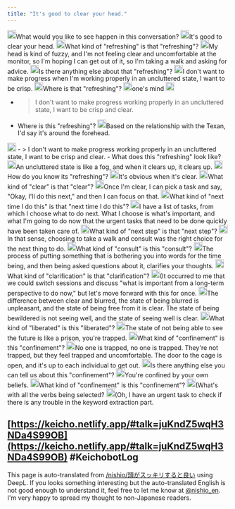 ```yaml
---
title: "It's good to clear your head."
---
```



<img src='https://scrapbox.io/api/pages/nishio/kei/icon' alt='/nishio/kei.icon' height="19.5"/>What would you like to see happen in this conversation?
<img src='https://scrapbox.io/api/pages/nishio/human/icon' alt='/nishio/human.icon' height="19.5"/>It's good to clear your head.
<img src='https://scrapbox.io/api/pages/nishio/kei/icon' alt='/nishio/kei.icon' height="19.5"/>What kind of "refreshing" is that "refreshing"?
<img src='https://scrapbox.io/api/pages/nishio/human/icon' alt='/nishio/human.icon' height="19.5"/>My head is kind of fuzzy, and I'm not feeling clear and uncomfortable at the monitor, so I'm hoping I can get out of it, so I'm taking a walk and asking for advice.
<img src='https://scrapbox.io/api/pages/nishio/kei/icon' alt='/nishio/kei.icon' height="19.5"/>Is there anything else about that "refreshing"?
<img src='https://scrapbox.io/api/pages/nishio/human/icon' alt='/nishio/human.icon' height="19.5"/>I don't want to make progress when I'm working properly in an uncluttered state, I want to be crisp.
<img src='https://scrapbox.io/api/pages/nishio/kei/icon' alt='/nishio/kei.icon' height="19.5"/>Where is that "refreshing"?
<img src='https://scrapbox.io/api/pages/nishio/human/icon' alt='/nishio/human.icon' height="19.5"/>one's mind
<img src='https://scrapbox.io/api/pages/nishio/kei/icon' alt='/nishio/kei.icon' height="19.5"/>
- >  I don't want to make progress working properly in an uncluttered state, I want to be crisp and clear.
- Where is this "refreshing"?
<img src='https://scrapbox.io/api/pages/nishio/human/icon' alt='/nishio/human.icon' height="19.5"/>Based on the relationship with the Texan, I'd say it's around the forehead.
<img src='https://scrapbox.io/api/pages/nishio/kei/icon' alt='/nishio/kei.icon' height="19.5"/>
- >  I don't want to make progress working properly in an uncluttered state, I want to be crisp and clear.
- What does this "refreshing" look like?
<img src='https://scrapbox.io/api/pages/nishio/human/icon' alt='/nishio/human.icon' height="19.5"/>An uncluttered state is like a fog, and when it clears up, it clears up.
<img src='https://scrapbox.io/api/pages/nishio/kei/icon' alt='/nishio/kei.icon' height="19.5"/>How do you know its "refreshing"?
<img src='https://scrapbox.io/api/pages/nishio/human/icon' alt='/nishio/human.icon' height="19.5"/>It's obvious when it's clear.
<img src='https://scrapbox.io/api/pages/nishio/kei/icon' alt='/nishio/kei.icon' height="19.5"/>What kind of "clear" is that "clear"?
<img src='https://scrapbox.io/api/pages/nishio/human/icon' alt='/nishio/human.icon' height="19.5"/>Once I'm clear, I can pick a task and say, "Okay, I'll do this next," and then I can focus on that.
<img src='https://scrapbox.io/api/pages/nishio/kei/icon' alt='/nishio/kei.icon' height="19.5"/>What kind of "next time I do this" is that "next time I do this"?
<img src='https://scrapbox.io/api/pages/nishio/human/icon' alt='/nishio/human.icon' height="19.5"/>I have a list of tasks, from which I choose what to do next. What I choose is what's important, and what I'm going to do now that the urgent tasks that need to be done quickly have been taken care of.
<img src='https://scrapbox.io/api/pages/nishio/kei/icon' alt='/nishio/kei.icon' height="19.5"/>What kind of "next step" is that "next step"?
<img src='https://scrapbox.io/api/pages/nishio/human/icon' alt='/nishio/human.icon' height="19.5"/>In that sense, choosing to take a walk and consult was the right choice for the next thing to do.
<img src='https://scrapbox.io/api/pages/nishio/kei/icon' alt='/nishio/kei.icon' height="19.5"/>What kind of "consult" is this "consult"?
<img src='https://scrapbox.io/api/pages/nishio/human/icon' alt='/nishio/human.icon' height="19.5"/>The process of putting something that is bothering you into words for the time being, and then being asked questions about it, clarifies your thoughts.
<img src='https://scrapbox.io/api/pages/nishio/kei/icon' alt='/nishio/kei.icon' height="19.5"/>What kind of "clarification" is that "clarification"?
<img src='https://scrapbox.io/api/pages/nishio/human/icon' alt='/nishio/human.icon' height="19.5"/>(It occurred to me that we could switch sessions and discuss "what is important from a long-term perspective to do now," but let's move forward with this for once.
<img src='https://scrapbox.io/api/pages/nishio/human/icon' alt='/nishio/human.icon' height="19.5"/>The difference between clear and blurred, the state of being blurred is unpleasant, and the state of being free from it is clear. The state of being bewildered is not seeing well, and the state of seeing well is clear.
<img src='https://scrapbox.io/api/pages/nishio/kei/icon' alt='/nishio/kei.icon' height="19.5"/>What kind of "liberated" is this "liberated"?
<img src='https://scrapbox.io/api/pages/nishio/human/icon' alt='/nishio/human.icon' height="19.5"/>The state of not being able to see the future is like a prison, you're trapped.
<img src='https://scrapbox.io/api/pages/nishio/kei/icon' alt='/nishio/kei.icon' height="19.5"/>What kind of "confinement" is this "confinement"?
<img src='https://scrapbox.io/api/pages/nishio/human/icon' alt='/nishio/human.icon' height="19.5"/>No one is trapped, no one is trapped. They're not trapped, but they feel trapped and uncomfortable. The door to the cage is open, and it's up to each individual to get out.
<img src='https://scrapbox.io/api/pages/nishio/kei/icon' alt='/nishio/kei.icon' height="19.5"/>Is there anything else you can tell us about this "confinement"?
<img src='https://scrapbox.io/api/pages/nishio/human/icon' alt='/nishio/human.icon' height="19.5"/>You're confined by your own beliefs.
<img src='https://scrapbox.io/api/pages/nishio/kei/icon' alt='/nishio/kei.icon' height="19.5"/>What kind of "confinement" is this "confinement"?
<img src='https://scrapbox.io/api/pages/nishio/human/icon' alt='/nishio/human.icon' height="19.5"/>(What's with all the verbs being selected?
<img src='https://scrapbox.io/api/pages/nishio/human/icon' alt='/nishio/human.icon' height="19.5"/>(Oh, I have an urgent task to check if there is any trouble in the keyword extraction part.

[https://keicho.netlify.app/#talk=juKndZ5wqH3NDa4S99OB](https://keicho.netlify.app/#talk=juKndZ5wqH3NDa4S99OB)
#KeichobotLog
---
This page is auto-translated from [/nishio/頭がスッキリすると良い](https://scrapbox.io/nishio/頭がスッキリすると良い) using DeepL. If you looks something interesting but the auto-translated English is not good enough to understand it, feel free to let me know at [@nishio_en](https://twitter.com/nishio_en). I'm very happy to spread my thought to non-Japanese readers.